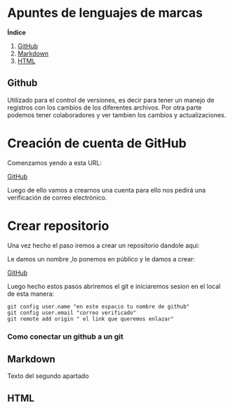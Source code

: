 # Apuntes de lenguajes de marcas

**Índice**   
1. [GitHub](#id1)
2. [Markdown](#id2)
3. [HTML](#id3)

## Github<a name="id1"></a>
Utilizado para el control de versiones, es decir para tener un manejo de registros con los cambios de los diferentes archivos. Por otra parte podemos tener colaboradores y ver tambien los cambios y actualizaciones.
# Creación de cuenta de GitHub

Comenzamos yendo a  esta URL:

[GitHub](https://github.com/Aitor2507/0373-AE1A-AitorSanchez/blob/main/github.png "GitHub")

Luego de ello vamos a crearnos una cuenta para ello nos pedirá una verificación de correo electrónico.

# Crear repositorio 
Una vez hecho el paso iremos a crear un repositorio dandole aqui:

Le damos un nombre ,lo ponemos en público y le damos a crear:

[GitHub](https://github.com/Aitor2507/0373-AE1A-AitorSanchez/blob/main/github1.png "GitHub")

Luego hecho estos pasos abriremos el git e iniciaremos sesion en el local de esta manera:


```
git config user.name "en este espacio tu nombre de github"
git config user.email "correo verificado"
git remote add origin " el link que queremos enlazar"

```



### Como conectar un github a un git 
  

## Markdown<a name="id2"></a>
Texto del segundo apartado

## HTML<a name="id3"></a>